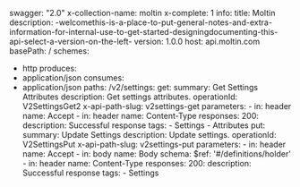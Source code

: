 swagger: "2.0"
x-collection-name: moltin
x-complete: 1
info:
  title: Moltin
  description: -welcomethis-is-a-place-to-put-general-notes-and-extra-information-for-internal-use-to-get-started-designingdocumenting-this-api-select-a-version-on-the-left-
  version: 1.0.0
host: api.moltin.com
basePath: /
schemes:
- http
produces:
- application/json
consumes:
- application/json
paths:
  /v2/settings:
    get:
      summary: Get Settings Attributes
      description: Get settings attributes.
      operationId: V2SettingsGet2
      x-api-path-slug: v2settings-get
      parameters:
      - in: header
        name: Accept
      - in: header
        name: Content-Type
      responses:
        200:
          description: Successful response
      tags:
      - Settings
      - Attributes
    put:
      summary: Update Settings
      description: Update settings.
      operationId: V2SettingsPut
      x-api-path-slug: v2settings-put
      parameters:
      - in: header
        name: Accept
      - in: body
        name: Body
        schema:
          $ref: '#/definitions/holder'
      - in: header
        name: Content-Type
      responses:
        200:
          description: Successful response
      tags:
      - Settings